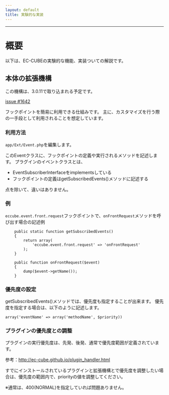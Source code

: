 ```yaml
---
layout: default
title: 実験的な実装
---
```


---

# 概要

以下は、EC-CUBEの実験的な機能、実装ついての解説です。

## 本体の拡張機構

この機構は、3.0.11で取り込まれる予定です。

[issue #1642](https://github.com/EC-CUBE/ec-cube/issues/1642)

フックポイントを簡易に利用できる仕組みです。
主に、カスタマイズを行う際の一手段として利用されることを想定しています。

### 利用方法

`app/Ext/Event.php`を編集します。

このEventクラスに、フックポイントの定義や実行されるメソッドを記述します。
プラグインのイベントクラスとは、

- EventSubscriberInterfaceをimplementsしている
- フックポイントの定義はgetSubscribedEvents()メソッドに記述する

点を除いて、違いはありません。

### 例

`eccube.event.front.request`フックポイントで、`onFrontRequest`メソッドを呼び出す場合の記述例

```
    public static function getSubscribedEvents()
    {
        return array(
            'eccube.event.front.request' => 'onFrontRequest'
        );
    }

    public function onFrontRequest($event)
    {
        dump($event->getName());
    }

```

### 優先度の設定

getSubscribedEvents()メソッドでは、優先度も指定することが出来ます。
優先度を指定する場合は、以下のように記述します。

`array('eventName' => array('methodName', $priority))`

### プラグインの優先度との調整

プラグインの実行優先度は、先発、後発、通常で優先度範囲が定義されています。

参考：http://ec-cube.github.io/plugin_handler.html

すでにインストールされているプラグインと拡張機構とで優先度を調整したい場合は、優先度の範囲内で、priorityの値を調整してください。

※通常は、400(NORMAL)を指定していれば問題ありません。
